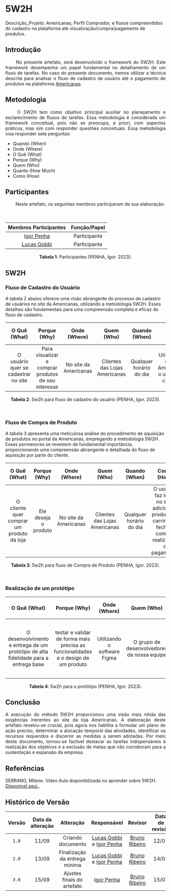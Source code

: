 # 5W2H

Descrição_Projeto: Americanas, Perfil Comprador, e fluxos compreendidos do cadastro na plataforma até visualização/compra/pagamento de produtos.			

## Introdução

<div align="justify">
&emsp;&emsp; No presente artefato, será desenvolvido o framework do 5W2H. Este framework desempenha um papel fundamental no detalhamento de um fluxo de tarefas. No caso do presente documento, iremos utilizar a técnica descrita para analisar o fluxo de cadastro de usuário até o pagamento de produtos na plataforma <a href="https://www.americanas.com.br/?spa=true">Americanas</a>.
</div>

## Metodologia

<div align="justify">
&emsp;&emsp; O 5W2H tem como objetivo principal auxiliar no planejamento e esclarecimento de fluxos de tarefas. Essa metodologia é considerada um framework conceitual, pois não se preocupa, a priori, com aspectos práticos, mas sim com responder questões conceituais. Essa metodologia visa responder sete perguntas:
  
  - Quando (When)
  - Onde (Where)
  - O Quê (What)
  - Porque (Why)
  - Quem (Who)
  - Quanto (How Much)
  - Como (How)
    
</div>

## Participantes

<div align="justify">
&emsp;&emsp; Neste artefato, os seguintes membros participaram de sua elaboração: 
</div>
</br></br>
  
| Membros Participantes | Função/Papel |
| :-------------------: | :----------: |
| [Igor Penha](https://github.com/igorpenhaa) | Participante |
| [Lucas Gobbi](https://github.com/LucasBergholz) | Participante |

<div style="text-align: center">
<p> <b>Tabela 1</b>: Participantes (PENHA, Igor. 2023). </p>
</div>

## 5W2H 

### Fluxo de Cadastro do Usuário

A tabela 2 abaixo oferece uma visão abrangente do processo de cadastro de usuários no site da Americanas, utilizando a metodologia 5W2H. Esses detalhes são fundamentais para uma compreensão completa e eficaz do fluxo de cadastro.

| O Quê (What) | Porque (Why) | Onde (Where) | Quem (Who) | Quando (When) | Como (How) | Quanto (How Much) |
| :-----: | :-----: | :-----: | :-----: | :-----: | :-----: | :-----: |
| O usuário quer se cadastrar no site | Para visualizar e comprar produtos de seu interesse | No site da Americanas | Clientes das Lojas Americanas | Qualquer horário do dia | Utilizando o site da Americanas, o usuário se cadastra | Gratuito |

<div style="text-align: center">
<p> <b>Tabela 2</b>: 5w2h para fluxo de cadastro do usuário (PENHA, Igor. 2023). </p>
</div>

</br>

### Fluxo de Compra de Produto

A tabela 3 apresenta uma meticulosa análise do procedimento de aquisição de produtos no portal da Americanas, empregando a metodologia 5W2H. Esses pormenores se revestem de fundamental importância, proporcionando uma compreensão abrangente e detalhada do fluxo de aquisição por parte do cliente.

| O Quê (What) | Porque (Why) | Onde (Where) | Quem (Who) | Quando (When) | Como (How) | Quanto (How Much) |
| :-----: | :-----: | :-----: | :-----: | :-----: | :-----: | :-----: |
| O cliente quer comprar um produto da loja | Ele deseja o produto | No site da Americanas | Clientes das Lojas Americanas | Qualquer horário do dia | O usuário faz login no site, adiciona o produto no carrinho e fecha a compra realizando o pagamento | Depende do preço do produto |

<div style="text-align: center">
<p> <b>Tabela 3</b>: 5w2h para fluxo de Compra de Produto (PENHA, Igor. 2023). </p>
</div>

</br>

### Realização de um protótipo

| O Quê (What) | Porque (Why) | Onde (Where) | Quem (Who) | Quando (When) | Como (How) | Quanto (How Much) |
| :-----: | :-----: | :-----: | :-----: | :-----: | :-----: | :-----: |
| O desenvolvimento e entrega de um protótipo de alta fidelidade para a entrega base | testar e validar de forma mais precisa as funcionalidades e o design de um produto | Utilizando o software Figma | O grupo de desenvolvedores da nossa equipe | Para a entrega base do projeto | A partir dos storyboards, realizar um protótipo condizente com o nosso produto e fluxo | Não será necessário nenhum valor financeiro, apenas tempo e trabalho |

<div style="text-align: center">
<p> <b>Tabela 4</b>: 5w2h para o protótipo (PENHA, Igor. 2023). </p>
</div>

## Conclusão

<div align="justify">
  A execução do método 5W2H proporcionou uma visão mais nítida das exigências inerentes ao site da loja Americanas. A elaboração deste artefato revelou-se crucial, pois agora nos habilita a formular um plano de ação preciso, determinar a alocação temporal das atividades, identificar os recursos requeridos e discernir as medidas a serem adotadas. Por meio deste documento, tornou-se factível destacar as tarefas indispensáveis à realização dos objetivos e a exclusão de metas que não corroboram para a sustentação e expansão da empresa.
  
</div>

## Referências

SERRANO, Milene. Vídeo Aula disponibilizada no aprender sobre 5W2H. [Disponível aqui.](https://unbbr-my.sharepoint.com/personal/mileneserrano_unb_br/_layouts/15/stream.aspx?id=%2Fpersonal%2Fmileneserrano%5Funb%5Fbr%2FDocuments%2FArqDSW%20%2D%20V%C3%ADdeosOriginais%2F02b%20%2D%20VideoAula%20%2D%20DSW%2DBase%20%2D%205W2H%2Emp4&ga=1).

##  Histórico de Versão

|  Versão  |   Data da alteração  |   Alteração  |  Responsável  |  Revisor  | Data de revisão |
| :--------: | :--------------------: | :-----------: | :--------------: | :--------: | :-----------------: |
|    `1.0`   |    11/09      |  Criando documento  |  [Lucas Gobbi](https://github.com/LucasBergholz) e [Igor Penha](https://github.com/igorpenhaa)  | [Bruno Ribeiro](https://github.com/brunoriibeiro)   | 12/09 |
|    `2.0`   |    13/09      |  Finalização da entrega mínima  |  [Lucas Gobbi](https://github.com/LucasBergholz) e [Igor Penha](https://github.com/igorpenhaa)  | [Bruno Ribeiro](https://github.com/brunoriibeiro)   | 14/09 |
|    `3.0`   |    15/09      | Ajustes finais do artefato |  [Igor Penha](https://github.com/igorpenhaa)  | [Bruno Ribeiro](https://github.com/brunoriibeiro)  | 15/09 |
